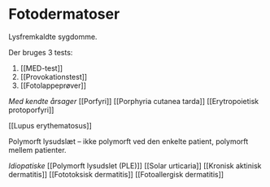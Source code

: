 # Fotodermatoser
Lysfremkaldte sygdomme.

Der bruges 3 tests:
1. [[MED-test]]
2. [[Provokationstest]]
3. [[Fotolappeprøver]]

*Med kendte årsager*
[[Porfyri]]
	[[Porphyria cutanea tarda]]
	[[Erytropoietisk protoporfyri]]

[[Lupus erythematosus]]

Polymorft lysudslæt – ikke polymorft ved den enkelte patient, polymorft mellem patienter.

*Idiopatiske*
[[Polymorft lysudslet (PLE)]]
[[Solar urticaria]]
[[Kronisk aktinisk dermatitis]]
[[Fototoksisk dermatitis]]
[[Fotoallergisk dermatitis]]

<!-- #anki/tag/med/Derma #anki/deck/Medicine -->

<!-- {BearID:03725C1C-4EA0-47DB-B675-7B1F6C2979D3-41270-000044E1E297DCA7} -->
